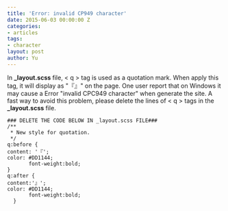 ```yaml
---
title: 'Error: invalid CP949 character'
date: 2015-06-03 00:00:00 Z
categories:
- articles
tags:
- character
layout: post
author: Yu
---
```


In **_layout.scss** file, < q > tag is used as a quotation mark. When apply this tag, it will display as "『』" on the page. One user report that on Windows it may cause a Error "invalid CPC949 character" when generate the site. A fast way to avoid this problem, please delete the lines of < q > tags in the **_layout.scss** file.


~~~
### DELETE THE CODE BELOW IN _layout.scss FILE###
/**
 * New style for quotation.
 */
q:before {
content: '『';
color: #DD1144;
       font-weight:bold;
}
q:after {
content:'』';
color: #DD1144;
       font-weight:bold;
  }
~~~
